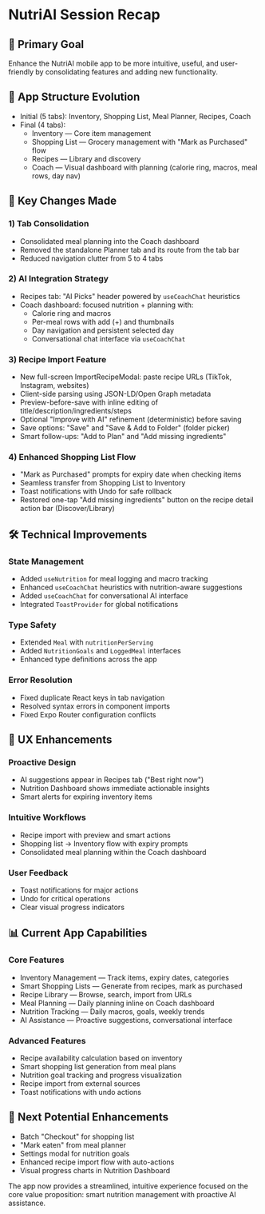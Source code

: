 # NutriAI Session Recap

## 🎯 Primary Goal
Enhance the NutriAI mobile app to be more intuitive, useful, and user-friendly by consolidating features and adding new functionality.

## 📱 App Structure Evolution
- Initial (5 tabs): Inventory, Shopping List, Meal Planner, Recipes, Coach
- Final (4 tabs):
  - Inventory — Core item management
  - Shopping List — Grocery management with "Mark as Purchased" flow
  - Recipes — Library and discovery
  - Coach — Visual dashboard with planning (calorie ring, macros, meal rows, day nav)

## 🔑 Key Changes Made

### 1) Tab Consolidation
- Consolidated meal planning into the Coach dashboard
- Removed the standalone Planner tab and its route from the tab bar
- Reduced navigation clutter from 5 to 4 tabs

### 2) AI Integration Strategy
- Recipes tab: "AI Picks" header powered by `useCoachChat` heuristics
- Coach dashboard: focused nutrition + planning with:
  - Calorie ring and macros
  - Per-meal rows with add (+) and thumbnails
  - Day navigation and persistent selected day
  - Conversational chat interface via `useCoachChat`

### 3) Recipe Import Feature
- New full-screen ImportRecipeModal: paste recipe URLs (TikTok, Instagram, websites)
- Client-side parsing using JSON-LD/Open Graph metadata
- Preview-before-save with inline editing of title/description/ingredients/steps
- Optional "Improve with AI" refinement (deterministic) before saving
- Save options: "Save" and "Save & Add to Folder" (folder picker)
- Smart follow-ups: "Add to Plan" and "Add missing ingredients"

### 4) Enhanced Shopping List Flow
- "Mark as Purchased" prompts for expiry date when checking items
- Seamless transfer from Shopping List to Inventory
- Toast notifications with Undo for safe rollback
 - Restored one-tap "Add missing ingredients" button on the recipe detail action bar (Discover/Library)

## 🛠 Technical Improvements

### State Management
- Added `useNutrition` for meal logging and macro tracking
- Enhanced `useCoachChat` heuristics with nutrition-aware suggestions
- Added `useCoachChat` for conversational AI interface
- Integrated `ToastProvider` for global notifications

### Type Safety
- Extended `Meal` with `nutritionPerServing`
- Added `NutritionGoals` and `LoggedMeal` interfaces
- Enhanced type definitions across the app

### Error Resolution
- Fixed duplicate React keys in tab navigation
- Resolved syntax errors in component imports
- Fixed Expo Router configuration conflicts

## 🎨 UX Enhancements

### Proactive Design
- AI suggestions appear in Recipes tab ("Best right now")
- Nutrition Dashboard shows immediate actionable insights
- Smart alerts for expiring inventory items

### Intuitive Workflows
- Recipe import with preview and smart actions
- Shopping list → Inventory flow with expiry prompts
- Consolidated meal planning within the Coach dashboard

### User Feedback
- Toast notifications for major actions
- Undo for critical operations
- Clear visual progress indicators

## 📊 Current App Capabilities

### Core Features
- Inventory Management — Track items, expiry dates, categories
- Smart Shopping Lists — Generate from recipes, mark as purchased
- Recipe Library — Browse, search, import from URLs
- Meal Planning — Daily planning inline on Coach dashboard
- Nutrition Tracking — Daily macros, goals, weekly trends
- AI Assistance — Proactive suggestions, conversational interface

### Advanced Features
- Recipe availability calculation based on inventory
- Smart shopping list generation from meal plans
- Nutrition goal tracking and progress visualization
- Recipe import from external sources
- Toast notifications with undo actions

## 🚀 Next Potential Enhancements
- Batch "Checkout" for shopping list
- "Mark eaten" from meal planner
- Settings modal for nutrition goals
- Enhanced recipe import flow with auto-actions
- Visual progress charts in Nutrition Dashboard

The app now provides a streamlined, intuitive experience focused on the core value proposition: smart nutrition management with proactive AI assistance.
